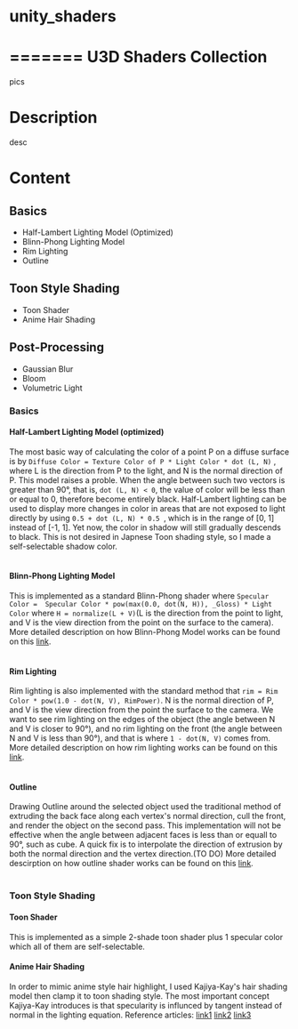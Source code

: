 # unity_shaders
=======
U3D Shaders Collection
======================
pics
# Description
desc
# Content
## Basics
* Half-Lambert Lighting Model (Optimized)
* Blinn-Phong Lighting Model
* Rim Lighting
* Outline

## Toon Style Shading
* Toon Shader
* Anime Hair Shading

## Post-Processing 
* Gaussian Blur
* Bloom
* Volumetric Light

### Basics
#### Half-Lambert Lighting Model (optimized)
The most basic way of calculating the color of a point P on a diffuse surface is by `Diffuse Color = Texture Color of P * Light Color * dot (L, N)` , where L is the direction from P to the light, and N is the normal direction of P. This model raises a proble. When the angle between such two vectors is greater than 90°, that is, `dot (L, N) < 0`, the value of color will be less than or equal to 0, therefore become entirely black. Half-Lambert lighting can be used to display more changes in color in areas that are not exposed to light directly by using `0.5 + dot (L, N) * 0.5 `, which is in the range of [0, 1] instead of [-1, 1]. Yet now, the color in shadow will still gradually descends to black. This is not desired in Japnese Toon shading style, so I made a self-selectable shadow color.<br>
<br>

#### Blinn-Phong Lighting Model
This is implemented as a standard Blinn-Phong shader where `Specular Color =  Specular Color * pow(max(0.0, dot(N, H)), _Gloss) * Light Color` where `H = normalize(L + V)`(L is the direction from the point to light, and V is the view direction from the point on the surface to the camera). More detailed description on how Blinn-Phong Model works can be found on this [link](https://www.jianshu.com/p/6c45f0d7afd2).<br>
<br>

#### Rim Lighting
Rim lighting is also implemented with the standard method that `rim = Rim Color * pow(1.0 - dot(N, V), RimPower)`. N is the normal direction of P, and V is the view direction from the point the surface to the camera. We want to see rim lighting on the edges of the object (the angle between N and V is closer to 90°), and no rim lighting on the front (the angle between N and V is less than 90°), and that is where `1 - dot(N, V)` comes from. More detailed description on how rim lighting works can be found on this [link](https://blog.csdn.net/puppet_master/article/details/53548134).<br>
<br>

#### Outline
Drawing Outline around the selected object used the traditional method of extruding the back face along each vertex's normal direction, cull the front, and render the object on the second pass. This implementation will not be effective when the angle between adjacent faces is less than or equall to 90°, such as cube. A quick fix is to interpolate the direction of extrusion by both the normal direction and the vertex direction.(TO DO) More detailed descirption on how outline shader works can be found on this [link](https://blog.csdn.net/puppet_master/article/details/54000951).<br>
<br>

### Toon Style Shading
#### Toon Shader
This is implemented as a simple 2-shade toon shader plus 1 specular color which all of them are self-selectable.

#### Anime Hair Shading
In order to mimic anime style hair highlight, I used Kajiya-Kay's hair shading model then clamp it to toon shading style. The most important concept Kajiya-Kay introduces is that specularity is influnced by tangent instead of normal in the lighting equation. Reference articles: [link1](http://web.engr.oregonstate.edu/~mjb/cs519/Projects/Papers/HairRendering.pdf) [link2](https://www.zhihu.com/question/36946353) [link3](https://blog.csdn.net/sdqq1234/article/details/61437045)<br>